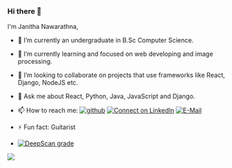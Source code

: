 ### Hi there 👋

<!--
**s16417/s16417** is a ✨ _special_ ✨ repository because its `README.md` (this file) appears on your GitHub profile. -->

I'm Janitha Nawarathna,

- 🔭 I’m currently an undergraduate in B.Sc Computer Science.
- 🌱 I’m currently learning and focused on web developing and image processing.
- 👯 I’m looking to collaborate on projects that use frameworks like React, Django, NodeJS etc.
- 💬 Ask me about React, Python, Java, JavaScript and Django.
- 📫 How to reach me: [![github](https://img.shields.io/badge/--github?label=Github&logo=Github&style=social)](https://github.com/s16417) [![Connect on LinkedIn](https://img.shields.io/badge/--linkedin?label=LinkedIn&logo=LinkedIn&style=social)](www.linkedin.com/in/janitha-nawarathna-b98b43103) [![E-Mail](https://img.shields.io/badge/--email?label=E-mail&logo=Gmail&style=social)](mailto:janithahn@gmail.com)
- ⚡ Fun fact: Guitarist

- [![DeepScan grade](https://deepscan.io/api/teams/12154/projects/15126/branches/298648/badge/grade.svg?token=a1fa0980263b30233c0ddf1e9c3ed778290db2ee)](https://deepscan.io/dashboard#view=project&tid=12154&pid=15126&bid=298648)

<img align="center" src ="https://github-readme-stats.vercel.app/api?username=s16417&show_icons=true&count_private=true&theme=default&hide_border=true&hide=issues&include_all_commits=true">
<!-- <img align="center" src="https://github-readme-stats.vercel.app/api/top-langs/?username=ravdsn&layout=compact" />
